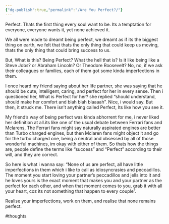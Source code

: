 ```yaml
---
{"dg-publish":true,"permalink":"/Are You Perfect?/"}
---
```



Perfect. Thats the first thing every soul want to be. Its a temptation for everyone, everyone wants it, yet none achieved it.

We all were made to dreamt being perfect, we dreamt as if its the biggest thing on earth, we felt that thats the only thing that could keep us moving, thats the only thing that could bring success to us.

But, What is this? Being Perfect? What the hell that is? Is it like being like a Steve Jobs? or Abraham Lincoln? Or Theodore Roosevelt? No, no, if we ask their colleagues or families, each of them got some kinda imperfections in them.

I once heard my friend saying about her life partner, she was saying that he should be cute, intelligent, caring, and perfect for her in every sense. Then i questioned her, What is Perfect for her? she replied “should understand, should make her comfort and blah blah blaaaah”. Nice, i would say. But then, it struck me. There isn’t anything called Perfect, Its like how you see it.

My friend’s way of being perfect was kinda abhorrent for me, i never liked her definition at all.its like one of the usual debate between Ferrari fans and Mclarens, The Ferrari fans might say naturally aspirated engines are better than Turbo charged engines, but then Mclaren fans might object it and go for the turbo charged one, being a neutral and obsessed by all of those wonderful machines, im okay with either of them. So thats how the things are, people define the terms like “success” and “Perfect” according to their will, and they are correct.

So here is what i wanna say:
“None of us are perfect, all have little imperfections in them which i like to call as idiosyncrasies and peccadillos. The moment you start loving your partner’s peccadillos and jells into it and he loves yours is the exact moment that makes you and your partner as the perfect for each other, and when that moment comes to you, grab it with all your heart, coz its not something that happen to every couple”.

Realise your imperfections, work on them, and realise that none remains perfect.

#thoughts 